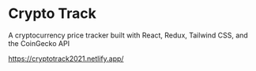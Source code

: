 # Crypto Track

A cryptocurrency price tracker built with React, Redux, Tailwind CSS, and the CoinGecko API

https://cryptotrack2021.netlify.app/
